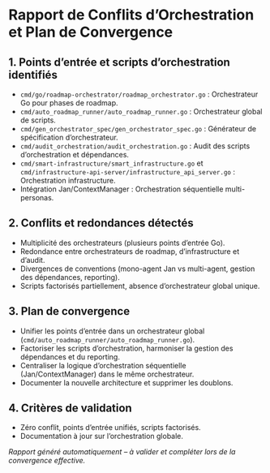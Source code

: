 # Rapport de Conflits d’Orchestration et Plan de Convergence

## 1. Points d’entrée et scripts d’orchestration identifiés

- `cmd/go/roadmap-orchestrator/roadmap_orchestrator.go` : Orchestrateur Go pour phases de roadmap.
- `cmd/auto_roadmap_runner/auto_roadmap_runner.go` : Orchestrateur global de scripts.
- `cmd/gen_orchestrator_spec/gen_orchestrator_spec.go` : Générateur de spécification d’orchestrateur.
- `cmd/audit_orchestration/audit_orchestration.go` : Audit des scripts d’orchestration et dépendances.
- `cmd/smart-infrastructure/smart_infrastructure.go` et `cmd/infrastructure-api-server/infrastructure_api_server.go` : Orchestration infrastructure.
- Intégration Jan/ContextManager : Orchestration séquentielle multi-personas.

## 2. Conflits et redondances détectés

- Multiplicité des orchestrateurs (plusieurs points d’entrée Go).
- Redondance entre orchestrateurs de roadmap, d’infrastructure et d’audit.
- Divergences de conventions (mono-agent Jan vs multi-agent, gestion des dépendances, reporting).
- Scripts factorisés partiellement, absence d’orchestrateur global unique.

## 3. Plan de convergence

- Unifier les points d’entrée dans un orchestrateur global (`cmd/auto_roadmap_runner/auto_roadmap_runner.go`).
- Factoriser les scripts d’orchestration, harmoniser la gestion des dépendances et du reporting.
- Centraliser la logique d’orchestration séquentielle (Jan/ContextManager) dans le même orchestrateur.
- Documenter la nouvelle architecture et supprimer les doublons.

## 4. Critères de validation

- Zéro conflit, points d’entrée unifiés, scripts factorisés.
- Documentation à jour sur l’orchestration globale.

*Rapport généré automatiquement – à valider et compléter lors de la convergence effective.*